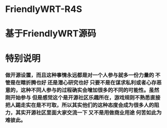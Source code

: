 # FriendlyWRT-R4S

# 基于FriendlyWRT源码


# 特别说明

### 做开源设置，而且这种事情永远都是对一个人参与就多一份力量的 不管是在瞎折腾也好 还是潜心研究也好 只要不是在谋求私利或者心存恶意的，这种不同人参与的过程确实会增加很多的不同的可能性。虽然刚开始参与 但是感觉这个是开源社区乐趣所在，游戏规则不熟悉直接把人踢走实在是不可取，所以其实他们的这种态度会成为很多人的阻力，其实开源社区里面大家交流一下 又不是用做商业用途 何苦如此为难彼此。
